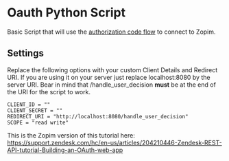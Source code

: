 # Oauth Python Script

Basic Script that will use the [authorization code flow](https://developer.zendesk.com/rest_api/docs/zopim/auth#implementing-an-oauth-authorization-flow-in-your-application) to connect to Zopim.

## Settings

Replace the following options with your custom Client Details and Redirect URI. If you are using it on your server just replace localhost:8080 by the server URI. Bear in mind that /handle_user_decision **must** be at the end of the URI for the script to work.

```
CLIENT_ID = ""
CLIENT_SECRET = ""
REDIRECT_URI = "http://localhost:8080/handle_user_decision"
SCOPE = "read write"
```

This is the Zopim version of this tutorial here: https://support.zendesk.com/hc/en-us/articles/204210446-Zendesk-REST-API-tutorial-Building-an-OAuth-web-app